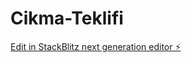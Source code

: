 # Cikma-Teklifi

[Edit in StackBlitz next generation editor ⚡️](https://stackblitz.com/~/github.com/i41P/Cikma-Teklifi)